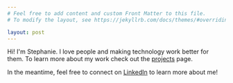 ```yaml
---
# Feel free to add content and custom Front Matter to this file.
# To modify the layout, see https://jekyllrb.com/docs/themes/#overriding-theme-defaults

layout: post
---
```

Hi! I'm Stephanie. I love people and making technology work better for them. To learn more about my work check out the [projects](/projects) page.

In the meantime, feel free to connect on <a href="https://www.linkedin.com/in/spogburn/" target="_blank">LinkedIn</a> to learn more about me!
